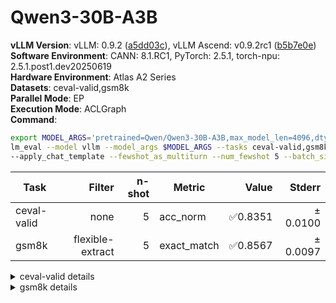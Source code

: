 # Qwen3-30B-A3B
**vLLM Version**: vLLM: 0.9.2 ([a5dd03c](https://github.com/vllm-project/vllm/commit/a5dd03c)), vLLM Ascend: v0.9.2rc1 ([b5b7e0e](https://github.com/vllm-project/vllm-ascend/commit/b5b7e0e))  
**Software Environment**: CANN: 8.1.RC1, PyTorch: 2.5.1, torch-npu: 2.5.1.post1.dev20250619  
**Hardware Environment**: Atlas A2 Series  
**Datasets**: ceval-valid,gsm8k  
**Parallel Mode**: EP  
**Execution Mode**: ACLGraph  
**Command**:  
```bash
export MODEL_ARGS='pretrained=Qwen/Qwen3-30B-A3B,max_model_len=4096,dtype=auto,tensor_parallel_size=4,gpu_memory_utilization=0.6,enable_expert_parallel=True'
lm_eval --model vllm --model_args $MODEL_ARGS --tasks ceval-valid,gsm8k \ 
--apply_chat_template --fewshot_as_multiturn --num_fewshot 5 --batch_size 1
```
  
| Task                  | Filter | n-shot | Metric   | Value   | Stderr |
|-----------------------|-------:|-------:|----------|--------:|-------:|
| ceval-valid                           | none   | 5      | acc_norm | ✅0.8351 | ± 0.0100 |
| gsm8k                                 | flexible-extract | 5      | exact_match | ✅0.8567 | ± 0.0097 |
<details>
<summary>ceval-valid details</summary>

| Task                  | Filter | n-shot | Metric   | Value   | Stderr |
|-----------------------|-------:|-------:|----------|--------:|-------:|
| ceval-valid                           | none   | 5      | acc_norm | ✅0.8351 | ± 0.0100 |
| - ceval-valid_accountant              | none   | 5      | acc    | 0.8571 | ± 0.0505 |
| - ceval-valid_advanced_mathematics    | none   | 5      | acc    | 0.5789 | ± 0.1164 |
| - ceval-valid_art_studies             | none   | 5      | acc    | 0.8182 | ± 0.0682 |
| - ceval-valid_basic_medicine          | none   | 5      | acc    | 0.7895 | ± 0.0961 |
| - ceval-valid_business_administration | none   | 5      | acc    | 0.7879 | ± 0.0723 |
| - ceval-valid_chinese_language_and_literature | none   | 5      | acc    | 0.7826 | ± 0.0879 |
| - ceval-valid_civil_servant           | none   | 5      | acc    | 0.8085 | ± 0.0580 |
| - ceval-valid_clinical_medicine       | none   | 5      | acc    | 0.8636 | ± 0.0749 |
| - ceval-valid_college_chemistry       | none   | 5      | acc    | 0.7083 | ± 0.0948 |
| - ceval-valid_college_economics       | none   | 5      | acc    | 0.7636 | ± 0.0578 |
| - ceval-valid_college_physics         | none   | 5      | acc    | 0.8421 | ± 0.0859 |
| - ceval-valid_college_programming     | none   | 5      | acc    | 0.9459 | ± 0.0377 |
| - ceval-valid_computer_architecture   | none   | 5      | acc    | 0.8571 | ± 0.0782 |
| - ceval-valid_computer_network        | none   | 5      | acc    | 0.6316 | ± 0.1137 |
| - ceval-valid_discrete_mathematics    | none   | 5      | acc    | 0.5625 | ± 0.1281 |
| - ceval-valid_education_science       | none   | 5      | acc    | 0.9310 | ± 0.0479 |
| - ceval-valid_electrical_engineer     | none   | 5      | acc    | 0.7027 | ± 0.0762 |
| - ceval-valid_environmental_impact_assessment_engineer | none   | 5      | acc    | 0.7742 | ± 0.0763 |
| - ceval-valid_fire_engineer           | none   | 5      | acc    | 0.8710 | ± 0.0612 |
| - ceval-valid_high_school_biology     | none   | 5      | acc    | 0.9474 | ± 0.0526 |
| - ceval-valid_high_school_chemistry   | none   | 5      | acc    | 0.8947 | ± 0.0723 |
| - ceval-valid_high_school_chinese     | none   | 5      | acc    | 0.7368 | ± 0.1038 |
| - ceval-valid_high_school_geography   | none   | 5      | acc    | 0.9474 | ± 0.0526 |
| - ceval-valid_high_school_history     | none   | 5      | acc    | 0.9000 | ± 0.0688 |
| - ceval-valid_high_school_mathematics | none   | 5      | acc    | 0.6667 | ± 0.1143 |
| - ceval-valid_high_school_physics     | none   | 5      | acc    | 0.8947 | ± 0.0723 |
| - ceval-valid_high_school_politics    | none   | 5      | acc    | 1.0000 | ± 0.0000 |
| - ceval-valid_ideological_and_moral_cultivation | none   | 5      | acc    | 0.8947 | ± 0.0723 |
| - ceval-valid_law                     | none   | 5      | acc    | 0.7917 | ± 0.0847 |
| - ceval-valid_legal_professional      | none   | 5      | acc    | 0.7826 | ± 0.0879 |
| - ceval-valid_logic                   | none   | 5      | acc    | 0.7273 | ± 0.0972 |
| - ceval-valid_mao_zedong_thought      | none   | 5      | acc    | 0.9167 | ± 0.0576 |
| - ceval-valid_marxism                 | none   | 5      | acc    | 0.9474 | ± 0.0526 |
| - ceval-valid_metrology_engineer      | none   | 5      | acc    | 0.8750 | ± 0.0690 |
| - ceval-valid_middle_school_biology   | none   | 5      | acc    | 0.9048 | ± 0.0656 |
| - ceval-valid_middle_school_chemistry | none   | 5      | acc    | 1.0000 | ± 0.0000 |
| - ceval-valid_middle_school_geography | none   | 5      | acc    | 0.9167 | ± 0.0833 |
| - ceval-valid_middle_school_history   | none   | 5      | acc    | 0.9545 | ± 0.0455 |
| - ceval-valid_middle_school_mathematics | none   | 5      | acc    | 1.0000 | ± 0.0000 |
| - ceval-valid_middle_school_physics   | none   | 5      | acc    | 0.9474 | ± 0.0526 |
| - ceval-valid_middle_school_politics  | none   | 5      | acc    | 0.9524 | ± 0.0476 |
| - ceval-valid_modern_chinese_history  | none   | 5      | acc    | 0.8696 | ± 0.0718 |
| - ceval-valid_operating_system        | none   | 5      | acc    | 0.6842 | ± 0.1096 |
| - ceval-valid_physician               | none   | 5      | acc    | 0.8571 | ± 0.0505 |
| - ceval-valid_plant_protection        | none   | 5      | acc    | 0.8636 | ± 0.0749 |
| - ceval-valid_probability_and_statistics | none   | 5      | acc    | 0.7778 | ± 0.1008 |
| - ceval-valid_professional_tour_guide | none   | 5      | acc    | 0.8966 | ± 0.0576 |
| - ceval-valid_sports_science          | none   | 5      | acc    | 0.8421 | ± 0.0859 |
| - ceval-valid_tax_accountant          | none   | 5      | acc    | 0.7755 | ± 0.0602 |
| - ceval-valid_teacher_qualification   | none   | 5      | acc    | 0.9545 | ± 0.0318 |
| - ceval-valid_urban_and_rural_planner | none   | 5      | acc    | 0.7391 | ± 0.0655 |
| - ceval-valid_veterinary_medicine     | none   | 5      | acc    | 0.8261 | ± 0.0808 |
</details>
<details>
<summary>gsm8k details</summary>

| Task                  | Filter | n-shot | Metric   | Value   | Stderr |
|-----------------------|-------:|-------:|----------|--------:|-------:|
| gsm8k                                 | flexible-extract | 5      | exact_match | ✅0.8567 | ± 0.0097 |
</details>
